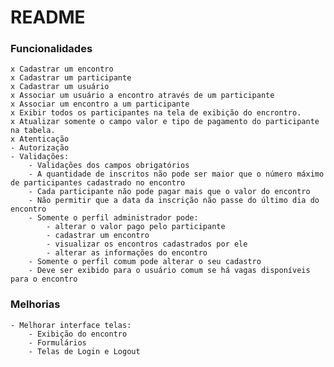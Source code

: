 # README

### Funcionalidades

	x Cadastrar um encontro
	x Cadastrar um participante
	x Cadastrar um usuário
	x Associar um usuário a encontro através de um participante
	x Associar um encontro a um participante
	x Exibir todos os participantes na tela de exibição do encrontro.
	x Atualizar somente o campo valor e tipo de pagamento do participante na tabela.
	x Atenticação
	- Autorização
	- Validações:
		- Validações dos campos obrigatórios
		- A quantidade de inscritos não pode ser maior que o número máximo de participantes cadastrado no encontro
		- Cada participante não pode pagar mais que o valor do encontro
		- Não permitir que a data da inscrição não passe do último dia do encontro
		- Somente o perfil administrador pode:
			- alterar o valor pago pelo participante
			- cadastrar um encontro
			- visualizar os encontros cadastrados por ele
			- alterar as informações do encontro
		- Somente o perfil comum pode alterar o seu cadastro
		- Deve ser exibido para o usuário comum se há vagas disponíveis para o encontro


### Melhorias

	- Melhorar interface telas:
		- Exibição do encontro
		- Formulários
		- Telas de Login e Logout